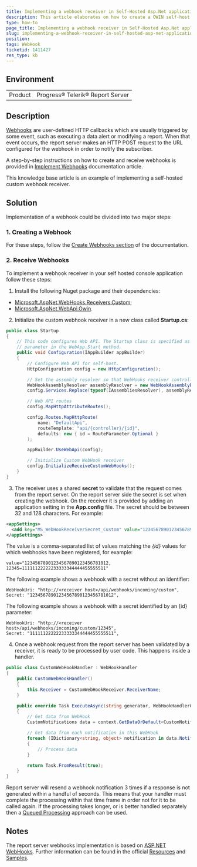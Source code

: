 ```yaml
---
title: Implementing a webhook receiver in Self-Hosted Asp.Net application
description: This article elaborates on how to create a OWIN self-host console application for the WebApi that recives webhooks.
type: how-to
page_title: Implementing a webhook receiver in Self-Hosted Asp.Net application
slug: implementing-a-webhook-receiver-in-self-hosted-asp-net-application
position: 
tags: WebHook
ticketid: 1411427
res_type: kb
---
```


## Environment
<table>
	<tr>
		<td>Product</td>
		<td>Progress® Telerik® Report Server</td>
	</tr>
</table>

## Description
[Webhooks](https://en.wikipedia.org/wiki/Webhook) are user-defined HTTP callbacks which are usually triggered by some event, such as executing a data alert or modifying a report. When that event occurs, the report server makes an HTTP POST request to the URL configured for the webhook in order to notify the subscriber.

A step-by-step instructions on how to create and receive webhooks is provided in [Implement Webhooks](../implementer-guide/webhooks-implementation) documentation article. 

This knowledge base article is an example of implementing a self-hosted custom webhook receiver.

## Solution

Implementation of a webhook could be divided into two major steps:
### 1. Creating a Webhook

For these steps, follow the [Create Webhooks section](../implementer-guide/webhooks-implementation#create-webhooks) of the documentation.

### 2. Receive Webhooks

To implement a webhook receiver in your self hosted console application follow these steps:

1. Install the following Nuget package and their dependencies:
  - [Microsoft.AspNet.WebHooks.Receivers.Custom](https://www.nuget.org/packages?q=Microsoft.AspNet.WebHooks.Receivers.Custom);
  - [Microsoft.AspNet.WebApi.Owin](https://www.nuget.org/packages/Microsoft.AspNet.WebApi.Owin).

2. Initialize the custom webhook receiver in a new class called **Startup.cs**:

  ```C#
  public class Startup
  {
      // This code configures Web API. The Startup class is specified as a type
      // parameter in the WebApp.Start method.
      public void Configuration(IAppBuilder appBuilder)
      {
          // Configure Web API for self-host. 
          HttpConfiguration config = new HttpConfiguration();

          // Set the assembly resolver so that WebHooks receiver controller is loaded.
          WebHookAssemblyResolver assemblyResolver = new WebHookAssemblyResolver();
          config.Services.Replace(typeof(IAssembliesResolver), assemblyResolver);

          // Web API routes
          config.MapHttpAttributeRoutes();

          config.Routes.MapHttpRoute(
              name: "DefaultApi",
              routeTemplate: "api/{controller}/{id}",
              defaults: new { id = RouteParameter.Optional }
          );

          appBuilder.UseWebApi(config);

          // Initialize Custom WebHook receiver
          config.InitializeReceiveCustomWebHooks();
      }
  }
  ```
3. The receiver uses a shared **secret** to validate that the request comes from the report server. On the report server side the secret is set when creating the webhook. On the receiver it is provided by adding an application setting in the **App.config** file. The secret should be between 32 and 128 characters. For example:

  ```XML
  <appSettings>
    <add key="MS_WebHookReceiverSecret_Custom" value="12345678901234567890123456781012"/>
  </appSettings>   
  ```
The value is a comma-separated list of values matching the *{id}* values for which webhooks have been registered, for example:

  ```
  value="12345678901234567890123456781012, 12345=11111122222233333344444455555511"
  ```
The following example shows a webhook with a secret without an identifier:

  ```
  WebHookUri: "http://<receiver host>/api/webhooks/incoming/custom",
  Secret: "12345678901234567890123456781012",
  ```
The following example shows a webhook with a secret identified by an {id} parameter:

  ```
  WebHookUri: "http://<receiver host>/api/webhooks/incoming/custom/12345",
  Secret: "11111122222233333344444455555511",
  ```
4. Once a webhook request from the report server has been validated by a receiver, it is ready to be processed by user code. This happens inside a handler.

  ```C#
  public class CustomWebHookHandler : WebHookHandler
  {
      public CustomWebHookHandler()
      {
          this.Receiver = CustomWebHookReceiver.ReceiverName;
      }

      public override Task ExecuteAsync(string generator, WebHookHandlerContext context)
      {
          // Get data from WebHook
          CustomNotifications data = context.GetDataOrDefault<CustomNotifications>();

          // Get data from each notification in this WebHook
          foreach (IDictionary<string, object> notification in data.Notifications)
          {
              // Process data
          }

          return Task.FromResult(true);
      }
  }
  ```
  
Report server will resend a webhook notification 3 times if a response is not generated within a handful of seconds. This means that your handler must complete the processing within that time frame in order not for it to be called again. If the processing takes longer, or is better handled separately then a [Queued Processing](https://media.readthedocs.org/pdf/aspnetwebhooks/stable/aspnetwebhooks.pdf) approach can be used.

## Notes
The report server webhooks implementation is based on [ASP.NET WebHooks](https://github.com/aspnet/aspnetwebhooks). Further information can be found in the official [Resources](https://github.com/aspnet/aspnetwebhooks#resources) and [Samples](https://github.com/aspnet/aspnetwebhooks#samples).
